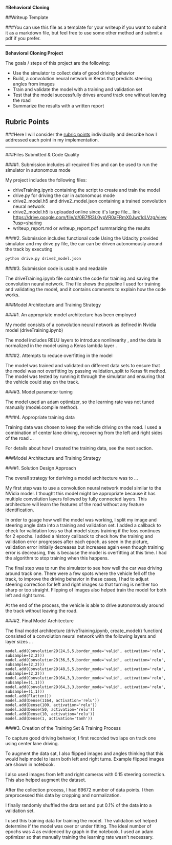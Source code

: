 #**Behavioral Cloning** 

##Writeup Template

###You can use this file as a template for your writeup if you want to submit it as a markdown file, but feel free to use some other method and submit a pdf if you prefer.

---

**Behavioral Cloning Project**

The goals / steps of this project are the following:
* Use the simulator to collect data of good driving behavior
* Build, a convolution neural network in Keras that predicts steering angles from images
* Train and validate the model with a training and validation set
* Test that the model successfully drives around track one without leaving the road
* Summarize the results with a written report


[//]: # (Image References)


## Rubric Points
###Here I will consider the [rubric points](https://review.udacity.com/#!/rubrics/432/view) individually and describe how I addressed each point in my implementation.  

---
###Files Submitted & Code Quality

####1. Submission includes all required files and can be used to run the simulator in autonomous mode

My project includes the following files:
* driveTraining.ipynb containing the script to create and train the model
* drive.py for driving the car in autonomous mode
* drive2_model.h5 and drive2_model.json containing a trained convolution neural network 
* drive2_model.h5 is uploaded online since it's large file... link https://drive.google.com/file/d/0B7fR3L0ypVR0aFRmX0Jwc1dLVzg/view?usp=sharing
* writeup_report.md or writeup_report.pdf summarizing the results

####2. Submission includes functional code
Using the Udacity provided simulator and my drive.py file, the car can be driven autonomously around the track by executing 
```sh
python drive.py drive2_model.json
```

####3. Submission code is usable and readable

The driveTraining.ipynb file contains the code for training and saving the convolution neural network. The file shows the pipeline I used for training and validating the model, and it contains comments to explain how the code works.

###Model Architecture and Training Strategy

####1. An appropriate model architecture has been employed

My model consists of a convolution neural network as defined in Nvidia model (driveTraining.ipynb) 

The model includes RELU layers to introduce nonlinearity , and the data is normalized in the model using a Keras lambda layer . 

####2. Attempts to reduce overfitting in the model

The model was trained and validated on different data sets to ensure that the model was not overfitting by passing validation_split to Keras fit method. The model was tested by running it through the simulator and ensuring that the vehicle could stay on the track.

####3. Model parameter tuning

The model used an adam optimizer, so the learning rate was not tuned manually (model.compile method).

####4. Appropriate training data

Training data was chosen to keep the vehicle driving on the road. I used a combination of center lane driving, recovering from the left and right sides of the road ... 

For details about how I created the training data, see the next section. 

###Model Architecture and Training Strategy

####1. Solution Design Approach

The overall strategy for deriving a model architecture was to ...

My first step was to use a convolution neural network model similar to the NVidia model. I thought this model might be appropriate because it has multiple convolution layers followed by fully connected layers. This architecture will learn the features of the road without any feature identification. 

In order to gauge how well the model was working, I split my image and steering angle data into a training and validation set. I added a callback to check for validation loss so that model stops training if the loss continues for 2 epochs. I added a history callback to check how the training and validation error progresses after each epoch, as seen in the picture, validation error initially decreases but increases again even though training error is decreasing, this is because the model is overfitting at this time. I had the algorithm to stop training when this happens.

The final step was to run the simulator to see how well the car was driving around track one. There were a few spots where the vehicle fell off the track, to improve the driving behavior in these cases, I had to adjust steering correction for left and right images so that turning is neither too sharp or too straight. Flipping of images also helped train the model for both left and right turns.  

At the end of the process, the vehicle is able to drive autonomously around the track without leaving the road.

####2. Final Model Architecture

The final model architecture (driveTraining.ipynb, create_model() function) consisted of a convolution neural network with the following layers and layer sizes ...

    model.add(Convolution2D(24,5,5,border_mode='valid', activation='relu', subsample=(2,2)))
    model.add(Convolution2D(36,5,5,border_mode='valid', activation='relu', subsample=(2,2)))
    model.add(Convolution2D(48,5,5,border_mode='valid', activation='relu', subsample=(2,2)))
    model.add(Convolution2D(64,3,3,border_mode='valid', activation='relu', subsample=(1,1)))
    model.add(Convolution2D(64,3,3,border_mode='valid', activation='relu', subsample=(1,1)))
    model.add(Flatten())
    model.add(Dense(1164, activation='relu'))
    model.add(Dense(100, activation='relu'))
    model.add(Dense(50, activation='relu'))
    model.add(Dense(10, activation='relu'))
    model.add(Dense(1, activation='tanh'))


####3. Creation of the Training Set & Training Process

To capture good driving behavior, I first recorded two laps on track one using center lane driving. 

To augment the data sat, I also flipped images and angles thinking that this would help model to learn both left and right turns. Example flipped images are shown in notebook.

I also used images from left and right cameras with 0.15 steering correction. This also helped augment the dataset. 

After the collection process, I had 69672 number of data points. I then preprocessed this data by cropping and normalization.

I finally randomly shuffled the data set and put 0.1% of the data into a validation set. 

I used this training data for training the model. The validation set helped determine if the model was over or under fitting. The ideal number of epochs was 4 as evidenced by graph in the notebook. I used an adam optimizer so that manually training the learning rate wasn't necessary.
